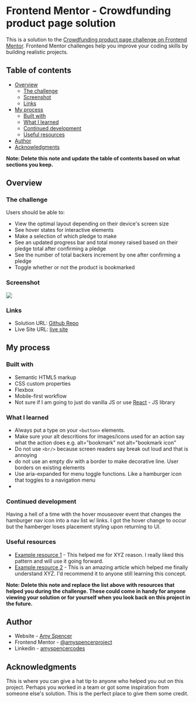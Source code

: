 # Frontend Mentor - Crowdfunding product page solution

This is a solution to the [Crowdfunding product page challenge on Frontend Mentor](https://www.frontendmentor.io/challenges/crowdfunding-product-page-7uvcZe7ZR). Frontend Mentor challenges help you improve your coding skills by building realistic projects. 

## Table of contents

- [Overview](#overview)
  - [The challenge](#the-challenge)
  - [Screenshot](#screenshot)
  - [Links](#links)
- [My process](#my-process)
  - [Built with](#built-with)
  - [What I learned](#what-i-learned)
  - [Continued development](#continued-development)
  - [Useful resources](#useful-resources)
- [Author](#author)
- [Acknowledgments](#acknowledgments)

**Note: Delete this note and update the table of contents based on what sections you keep.**

## Overview

### The challenge

Users should be able to:

- View the optimal layout depending on their device's screen size
- See hover states for interactive elements
- Make a selection of which pledge to make
- See an updated progress bar and total money raised based on their pledge total after confirming a pledge
- See the number of total backers increment by one after confirming a pledge
- Toggle whether or not the product is bookmarked

### Screenshot

![](./screenshot.jpg)


### Links

- Solution URL: [Github Repo](https://github.com/amyspencerproject/crowdfunding-product-page)
- Live Site URL: [live site](https://amyspencerproject.github.io/crowdfunding-product-page/)

## My process

### Built with

- Semantic HTML5 markup
- CSS custom properties
- Flexbox
- Mobile-first workflow
- Not sure if I am going to just do vanilla JS or use [React](https://reactjs.org/) - JS library


### What I learned

* Always put a type on your ```<button>``` elements. 
* Make sure your alt descritions for images/icons used for an action say what the action does e.g. alt="bookmark" not alt="bookmark icon"
* Do not use ```<br/>``` because screen readers say break out loud and that is annoying
* do not use an empty div with a border to make decorative line. User borders on existing elements
* Use aria-expanded for menu toggle functions. Like a hamburger icon that toggles to a navigation menu 
* 


### Continued development

Having a hell of a time with the hover mouseover event that changes the hamburger nav icon into a nav list w/ links. I got the hover change to occur but the hamberger loses placement styling upon returning to UI.

### Useful resources

- [Example resource 1](https://www.example.com) - This helped me for XYZ reason. I really liked this pattern and will use it going forward.
- [Example resource 2](https://www.example.com) - This is an amazing article which helped me finally understand XYZ. I'd recommend it to anyone still learning this concept.

**Note: Delete this note and replace the list above with resources that helped you during the challenge. These could come in handy for anyone viewing your solution or for yourself when you look back on this project in the future.**

## Author

- Website - [Amy Spencer](https://spencerproject.com/)
- Frontend Mentor - [@amyspencerproject](https://www.frontendmentor.io/profile/amyspencerproject)
- Linkedin - [amyspencercodes](https://www.linkedin.com/in/amyspencercodes/)


## Acknowledgments

This is where you can give a hat tip to anyone who helped you out on this project. Perhaps you worked in a team or got some inspiration from someone else's solution. This is the perfect place to give them some credit.

